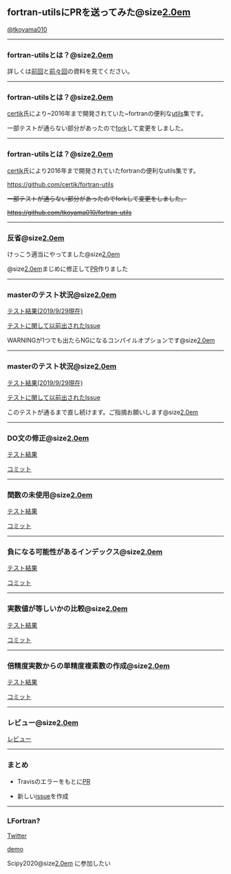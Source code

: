 ## fortran-utilsにPRを送ってみた@size[2.0em](🤠) 
[@tkoyama010](https://twitter.com/tkoyama010)

---

### fortran-utilsとは？@size[2.0em](🤠) 

詳しくは[前回](https://gitpitch.com/tkoyama010/modernfortran-tkoyama010/modernfortran.f02#/)と[前々回](https://gitpitch.com/tkoyama010/modernfortran-tkoyama010/modernfortran.f01#/)の資料を見てください。

---

### fortran-utilsとは？@size[2.0em](🤠) 

[certik](https://github.com/certik)氏により~2016年まで開発されていた~fortranの便利な[utils](
https://github.com/certik/fortran-utils)集です。

一部テストが通らない部分があったので[fork](https://github.com/tkoyama010/fortran-utils)して変更をしました。

---

### fortran-utilsとは？@size[2.0em](🤠) 

[certik](https://github.com/certik)氏により2016年まで開発されていたfortranの便利なutils集です。

https://github.com/certik/fortran-utils

~~一部テストが通らない部分があったのでforkして変更をしました。~~

~~https://github.com/tkoyama010/fortran-utils~~

---

### 反省@size[2.0em](🙇) 

けっこう適当にやってました@size[2.0em](💦)

@size[2.0em](👼)まじめに修正して[PR](https://github.com/certik/fortran-utils/pull/24)作りました

---

### masterのテスト状況@size[2.0em](🤔) 

[テスト結果(2019/9/29現在)](https://github.com/tkoyama010/fortran-utils/runs/232185941)

[テストに関して以前出されたIssue](https://github.com/certik/fortran-utils/issues/19)

WARNINGが1つでも出たらNGになるコンパイルオプションです@size[2.0em](😱) 

---

### masterのテスト状況@size[2.0em](🤔) 

[テスト結果(2019/9/29現在)](https://github.com/tkoyama010/fortran-utils/runs/232185941)

[テストに関して以前出されたIssue](https://github.com/certik/fortran-utils/issues/19)

このテストが通るまで直し続けます。ご指摘お願いします@size[2.0em](🙇) 

---

### DO文の修正@size[2.0em](🏃) 

[テスト結果](https://github.com/tkoyama010/fortran-utils/runs/232207124)

[コミット](https://github.com/tkoyama010/fortran-utils/commit/1995866a2b802476838dbee847a6fe4f7e60c249)

---

### 関数の未使用@size[2.0em](🏃) 

[テスト結果](https://github.com/tkoyama010/fortran-utils/runs/232207124)

[コミット](https://github.com/tkoyama010/fortran-utils/commit/5e3ac66a3be635819f4d1be6a84bcb878da3a4d8)

---

### 負になる可能性があるインデックス@size[2.0em](🏃) 

[テスト結果](https://travis-ci.com/tkoyama010/fortran-utils/builds/128721873)

[コミット](https://github.com/tkoyama010/fortran-utils/commit/c4c39f6a9fc64638f99f1c0f554ff0b3128bf9d9)

---

### 実数値が等しいかの比較@size[2.0em](🏃) 

[テスト結果](https://github.com/tkoyama010/fortran-utils/runs/236940764)

[コミット](https://github.com/tkoyama010/fortran-utils/commit/bcbdd5dc10da180db00c001a64215928006183bd)

---

### 倍精度実数からの単精度複素数の作成@size[2.0em](🏃) 

[テスト結果](https://github.com/tkoyama010/fortran-utils/runs/239593677)

[コミット](https://github.com/tkoyama010/fortran-utils/commit/1ea516cb35924167d16d9ecab72a9339ce9bd0ce)

---

### レビュー@size[2.0em](👨‍💻) 

[レビュー](https://github.com/certik/fortran-utils/pull/24)

---

### まとめ

- Travisのエラーをもとに[PR](https://github.com/certik/fortran-utils/pull/24/files)

- 新しい[issue](https://github.com/certik/fortran-utils/issues/25)を作成

---

### LFortran?

[Twitter](https://twitter.com/OndrejCertik/status/1150507549822558208)

[demo](https://lfortran.org/)

Scipy2020@size[2.0em](🇺🇸) に参加したい
